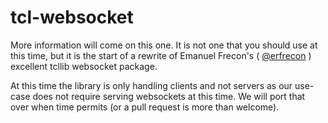 # tcl-websocket

More information will come on this one.  It is not one that you should
use at this time, but it is the start of a rewrite of Emanuel Frecon's
( [@erfrecon](@efrecon) ) excellent tcllib websocket package.  

At this time the library is only handling clients and not servers as
our use-case does not require serving websockets at this time.  We will
port that over when time permits (or a pull request is more than welcome).
